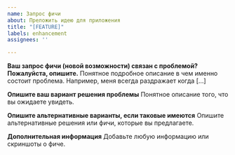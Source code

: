 ```yaml
---
name: Запрос фичи
about: Преложить идею для приложения
title: "[FEATURE]"
labels: enhancement
assignees: ''

---
```


**Ваш запрос фичи (новой возможности) связан с проблемой? Пожалуйста, опишите.**
Понятное подробное описание в чем именно состоит проблема. Например, меня всегда раздражает когда [...]

**Опишите ваш вариант решения проблемы**
Понятное описание того, что вы ожидаете увидеть.

**Опишите альтернативные варианты, если таковые имеются**
Опишите альтернативные решения или фичи, которые вы предлагаете.

**Дополнительная информация**
Добавьте любую информацию или скриншоты о фиче.
